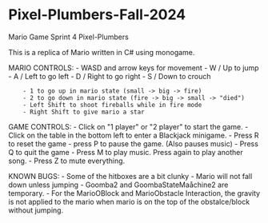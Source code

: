 # Pixel-Plumbers-Fall-2024

Mario Game 
Sprint 4
Pixel-Plumbers

This is a replica of Mario written in C# using monogame. 

MARIO CONTROLS:
    - WASD and arrow keys for movement
        - W / Up to jump
        - A / Left to go left
        - D / Right to go right
        - S / Down to crouch

        - 1 to go up in mario state (small -> big -> fire)
        - 2 to go down in mario state (fire -> big -> small -> "died")
        - Left Shift to shoot fireballs while in fire mode
        - Right Shift to give mario a star

GAME CONTROLS:
     - Click on "1 player" or "2 player" to start the game.
     - Click on the table in the bottom left to enter a Blackjack minigame.
     - Press R to reset the game
     - press P to pause the game. (Also pauses music)
     - Press Q to quit the game
     - Press M to play music. Press again to play another song.
     - Press Z to mute everything.

KNOWN BUGS:
    - Some of the hitboxes are a bit clunky
    - Mario will not fall down unless jumping
    - Goomba2 and GoombaStateMaåchine2 are temporary.
    - For the MarioOBlock and MarioObstacle Interaction, the gravity is not applied to the mario when mario is on the top of the obstalce/block without jumping.